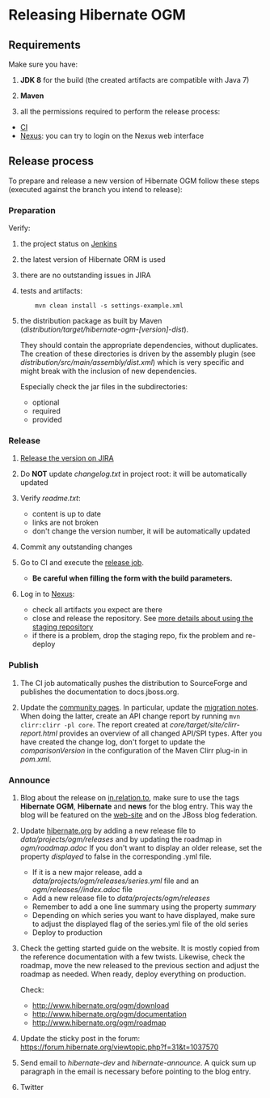 # Releasing Hibernate OGM

## Requirements

Make sure you have:

1. **JDK 8** for the build (the created artifacts are compatible with Java 7)

2. **Maven**

3. all the permissions required to perform the release process:

  - [CI](http://ci.hibernate.org/)
  - [Nexus](https://repository.jboss.org/nexus/index.html): you can try to login on the Nexus web interface

## Release process

To prepare and release a new version of Hibernate OGM follow these steps (executed against the branch you intend to release):

### Preparation

Verify:

1. the project status on [Jenkins](http://ci.hibernate.org/view/OGM/)

2. the latest version of Hibernate ORM is used

3. there are no outstanding issues in JIRA

4. tests and artifacts:

   ```
       mvn clean install -s settings-example.xml
   ```

5. the distribution package as built by Maven (_distribution/target/hibernate-ogm-[version]-dist_).

   They should contain the appropriate dependencies, without duplicates. The creation of these directories is driven by the assembly plugin (see _distribution/src/main/assembly/dist.xml_) which is very specific and might break with the inclusion of new dependencies.

   Especially check the jar files in the subdirectories:
   - optional
   - required
   - provided

### Release

1. [Release the version on JIRA](https://hibernate.atlassian.net/plugins/servlet/project-config/OGM/versions)

2. Do **NOT** update _changelog.txt_ in project root: it will be automatically updated

3. Verify _readme.txt_:
   - content is up to date
   - links are not broken
   - don't change the version number, it will be automatically updated

4. Commit any outstanding changes

5. Go to CI and execute the [release job](http://ci.hibernate.org/view/OGM/job/hibernate-ogm-release/).
   - **Be careful when filling the form with the build parameters.**

6. Log in to [Nexus](https://repository.jboss.org/nexus):
   - check all artifacts you expect are there
   - close and release the repository. See [more details about using the staging repository](https://community.jboss.org/wiki/MavenDeployingARelease)
   - if there is a problem, drop the staging repo, fix the problem and re-deploy

### Publish

1. The CI job automatically pushes the distribution to SourceForge and publishes the documentation to docs.jboss.org.

2. Update the [community pages](http://community.jboss.org/en/hibernate/ogm).
   In particular, update the [migration notes](https://community.jboss.org/wiki/HibernateOGMMigrationNotes).
   When doing the latter, create an API change report by running `mvn clirr:clirr -pl core`.
   The report created at _core/target/site/clirr-report.html_ provides an overview of all changed API/SPI types.
   After you have created the change log, don't forget to update the _comparisonVersion_ in the configuration of the Maven Clirr plug-in in _pom.xml_.

### Announce

1. Blog about the release on [in.relation.to](http://in.relation.to/), make sure to use the tags **Hibernate OGM**, **Hibernate** and **news** for the blog entry.
   This way the blog will be featured on the [web-site](http://www.hibernate.org/ogm) and on the JBoss blog federation.

2. Update [hibernate.org](http://hibernate.org/) by adding a new release file to _data/projects/ogm/releases_
   and by updating the roadmap in _ogm/roadmap.adoc_
   If you don't want to display an older release, set the property _displayed_ to false in the corresponding .yml file.
   - If it is a new major release, add a _data/projects/ogm/releases/series.yml_ file and an _ogm/releases/<version>/index.adoc_ file
   - Add a new release file to _data/projects/ogm/releases_
   - Remember to add a one line summary using the property _summary_
   - Depending on which series you want to have displayed, make sure to adjust the displayed flag of the series.yml file of the old series
   - Deploy to production

3. Check the getting started guide on the website. It is mostly copied from the reference documentation with a few twists.
   Likewise, check the roadmap, move the new released to the previous section and adjust the roadmap as needed.
   When ready, deploy everything on production.

   Check:
   - http://www.hibernate.org/ogm/download
   - http://www.hibernate.org/ogm/documentation
   - http://www.hibernate.org/ogm/roadmap
 
4. Update the sticky post in the forum: https://forum.hibernate.org/viewtopic.php?f=31&t=1037570

5. Send email to _hibernate-dev_ and _hibernate-announce_.
   A quick sum up paragraph in the email is necessary before pointing to the blog entry.

6. Twitter
